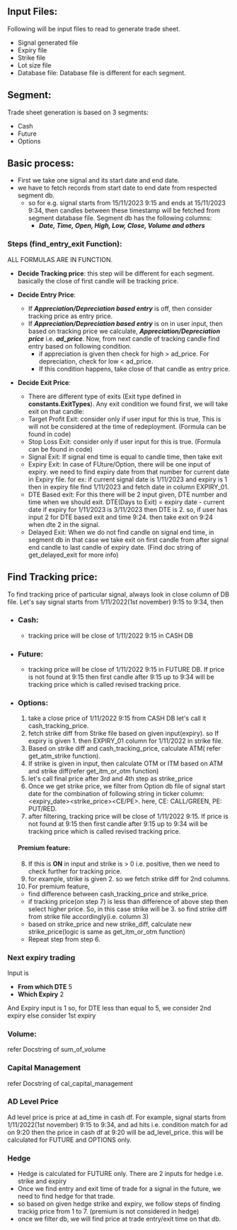 ## Input Files:
Following will be input files to read to generate trade sheet.
- Signal generated file
- Expiry file
- Strike file
- Lot size file
- Database file: Database file is different for each segment.

## Segment:
Trade sheet generation is based on 3 segments:
- Cash
- Future
- Options

## Basic process:
- First we take one signal and its start date and end date.
- we have to fetch records from start date to end date from respected segment db. 
  - so for e.g. signal starts from 15/11/2023 9:15 and ends at 15/11/2023 9:34, then candles between these timestamp will be 
    fetched from segment database file. Segment db has the following columns:
    - ***Date, Time, Open, High, Low, Close, Volume and others***
### Steps (find_entry_exit Function):
ALL FORMULAS ARE IN FUNCTION.
- **Decide Tracking price**: this step will be different for each segment. basically the close of first candle will be tracking price.

- **Decide Entry Price**:
  - If **_Appreciation/Depreciation based entry_** is off, then consider tracking price as entry price.
  - If **_Appreciation/Depreciation based entry_** is on in user input, then based on tracking price we calculate,
    **_Appreciation/Depreciation price_** i.e. **_ad_price_**. Now, from next candle of tracking candle find entry based on following condition.
    - if appreciation is given then check for high > ad_price. For depreciation, check for low < ad_price. 
    - If this condition happens, take close of that candle as entry price.
- **Decide Exit Price**:
  - There are different type of exits (Exit type defined in **constants.ExitTypes**). Any exit condition we found first,
  we will take exit on that candle:
  - Target Profit Exit: consider only if user input for this is true, This is will not be considered at the time of redeployment. (Formula can be found in code) 
  - Stop Loss Exit: consider only if user input for this is true. (Formula can be found in code)
  - Signal Exit: If signal end time is equal to candle time, then take exit
  - Expiry Exit: In case of FUture/Option, there will be one input of expiry. we need to find expiry date from that number for current date in Expiry file.
    for ex: if current signal date is 1/11/2023 and expiry is 1 then in expiry file find 1/11/2023 and fetch date in column EXPIRY_01. 
  - DTE Based exit: For this there will be 2 input given, DTE number and time when we should exit. 
    DTE(Days to Exit) = expiry date - current date if expiry for 1/11/2023 is 3/11/2023 then DTE is 2.
    so, if user has input 2 for DTE based exit and time 9:24. then take exit on 9:24 when dte 2 in the signal.
  - Delayed Exit: When we do not find candle on signal end time, in segment db in that case we take exit on first candle from 
    after signal end candle to last candle of expiry date. (Find doc string of get_delayed_exit for more info)

## Find Tracking price:
To find tracking price of particular signal, always look in close column of DB file.
Let's say signal starts from 1/11/2022(1st november) 9:15 to 9:34, then
- ### Cash: 
  - tracking price will be close of 1/11/2022 9:15 in CASH DB

- ### Future: 
  - tracking price will be close of 1/11/2022 9:15 in FUTURE DB. If price is not found at 9:15 then first candle 
    after 9:15 up to 9:34 will be tracking price which is called revised tracking price.

- ### Options: 
  1. take a close price of 1/11/2022 9:15 from CASH DB let's call it cash_tracking_price.
  2. fetch strike diff from Strike file based on given input(expiry). so If expiry is given 1. then EXPIRY_01 column for
     1/11/2022 in strike file.
  3. Based on strike diff and cash_tracking_price, calculate ATM( refer get_atm_strike function).
  4. If strike is given in input, then calculate OTM or ITM based on ATM and strike diff(refer get_itm_or_otm function)
  5. let's call final price after 3rd and 4th step as strike_price
  6. Once we get strike price, we filter from Option db file of signal start date for the 
     combination of following string in ticker column: <expiry_date><strike_price><CE/PE>. 
      here, CE: CALL/GREEN, PE: PUT/RED.
  7. after filtering, tracking price will be close of 1/11/2022 9:15. If price is not found at 9:15 then first candle 
    after 9:15 up to 9:34 will be tracking price which is called revised tracking price.
  
  #### Premium feature:
  8. If this is **ON** in input and strike is > 0 i.e. positive, then we need to check further for tracking price.
  9. for example, strike is given 2. so we fetch strike diff for 2nd columns.
  10. For premium feature,
    - find difference between cash_tracking_price and strike_price.
    - if tracking price(on step 7) is less than difference of above step then select higher price. So, in this case
      strike will be 3. so find strike diff from strike file accordingly(i.e. column 3)
    - based on strike_price and new strike_diff, calculate new strike_price(logic is same as get_itm_or_otm function)
    - Repeat step from step 6.


### Next expiry trading
Input is 	
- **From which DTE**	5
- **Which Expiry**	2

And Expiry input is 1
so, for DTE less than equal to 5, we consider 2nd expiry else consider 1st expiry

### Volume:
  refer Docstring of sum_of_volume

### Capital Management
  refer Docstring of cal_capital_management
  
### AD Level Price
  Ad level price is price at ad_time in cash df. For example, signal starts from 1/11/2022(1st november) 9:15 to 9:34,
  and ad hits i.e. condition match for ad on 9:20 then the price in cash df at 9:20 will be ad_level_price. this will be 
  calculated for FUTURE and OPTIONS only.
  
### Hedge
- Hedge is calculated for FUTURE only. There are 2 inputs for hedge i.e. strike and expiry
- Once we find entry and exit time of trade for a signal in the future, we need to find hedge for that trade.
- so based on given hedge strike and expiry, we follow steps of finding trackig price from 1 to 7. (premium is not considered in hedge)
- once we filter db, we will find price at trade entry/exit time on that db.